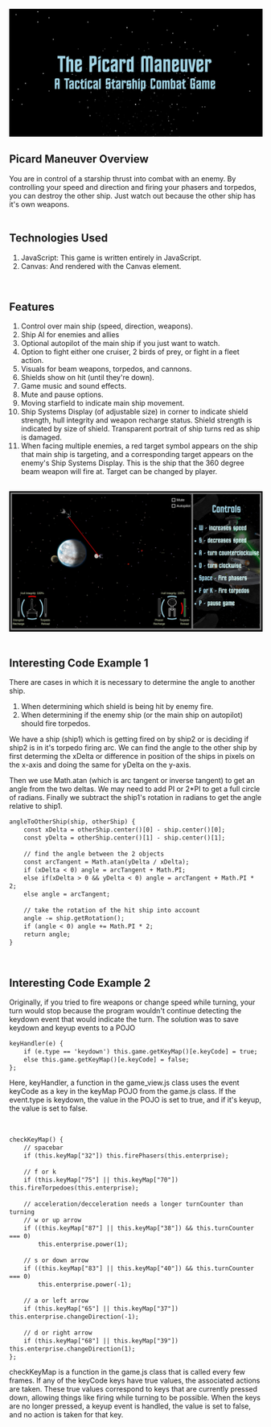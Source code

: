 <a href="https://shoemker.github.io/picard_maneuver/"><img src="./images/screenshots/Screenshot1.jpg"></a>

<h2>Picard Maneuver Overview</h2>
You are in control of a starship thrust into combat with an enemy. By controlling your speed and direction and firing your phasers and torpedos, you can destroy the other ship. Just watch out because the other ship has it's own weapons.
<br><br>
<h2>Technologies Used</h2>
<ol>
	<li>JavaScript: This game is written entirely in JavaScript.</li>
	<li>Canvas: And rendered with the Canvas element.</li>
</ol>
<br>
<h2>Features</h2>
<ol>
	<li>Control over main ship (speed, direction, weapons).</li>
	<li>Ship AI for enemies and allies</li>
	<li>Optional autopilot of the main ship if you just want to watch.</li>
	<li>Option to fight either one cruiser, 2 birds of prey, or fight in a fleet action.</li>
	<li>Visuals for beam weapons, torpedos, and cannons.</li>
	<li>Shields show on hit (until they're down).</li>
	<li>Game music and sound effects.</li>
	<li>Mute and pause options.</li>
	<li>Moving starfield to indicate main ship movement.</li>
	<li>Ship Systems Display (of adjustable size) in corner to indicate shield strength, hull integrity and weapon recharge status. Shield strength is indicated by size of shield. Transparent portrait of ship turns red as ship is damaged.</li>
	<li>When facing multiple enemies, a red target symbol appears on the ship that main ship is targeting, and a corresponding target appears on the enemy's Ship Systems Display. This is the ship that the 360 degree beam weapon will fire at. Target can be changed by player.</li>
</ol>
<br>
<a href="https://shoemker.github.io/picard_maneuver/"><img src="./images/screenshots/pm_Screenshot.jpg"></a>
<br>
<br>
<h2>Interesting Code Example 1</h2>
<p>There are cases in which it is necessary to determine the angle to another ship. </p>
<ol>
	<li>When determining which shield is being hit by enemy fire.</li>
	<li>When determining if the enemy ship (or the main ship on autopilot) should fire torpedos.</li>
</ol>
<p>We have a ship (ship1) which is getting fired on by ship2 or is deciding if ship2 is in it's torpedo firing arc. We can find the angle to the other ship by first determing the xDelta or difference in position of the ships in pixels on the x-axis and doing the same for yDelta on the y-axis. </p>
<p>Then we use Math.atan (which is arc tangent or inverse tangent) to get an angle from the two deltas. We may need to add PI or 2*PI to get a full circle of radians. Finally we subtract the ship1's rotation in radians to get the angle relative to ship1.</p>

```
angleToOtherShip(ship, otherShip) {
	const xDelta = otherShip.center()[0] - ship.center()[0];
	const yDelta = otherShip.center()[1] - ship.center()[1];

	// find the angle between the 2 objects
	const arcTangent = Math.atan(yDelta / xDelta);
	if (xDelta < 0) angle = arcTangent + Math.PI;
	else if(xDelta > 0 && yDelta < 0) angle = arcTangent + Math.PI * 2;
	else angle = arcTangent;

	// take the rotation of the hit ship into account
	angle -= ship.getRotation();
	if (angle < 0) angle += Math.PI * 2;
	return angle;
}

```
<br>
<h2>Interesting Code Example 2</h2>
<p>Originally, if you tried to fire weapons or change speed while turning, your turn would stop because the program wouldn't
continue detecting the keydown event that would indicate the turn. The solution was to save keydown and keyup events
to a POJO</p>

```
keyHandler(e) {
	if (e.type == 'keydown') this.game.getKeyMap()[e.keyCode] = true;
	else this.game.getKeyMap()[e.keyCode] = false;	
};
```

<p>Here, keyHandler, a function in the game_view.js class uses the event keyCode as a key in the keyMap POJO from the game.js
class. If the event.type is keydown, the value in the POJO is set to true, and if it's keyup, the value is set to false.</p>
<br>

```
checkKeyMap() {
	// spacebar
	if (this.keyMap["32"]) this.firePhasers(this.enterprise); 

	// f or k
	if (this.keyMap["75"] || this.keyMap["70"]) this.fireTorpedoes(this.enterprise);

	// acceleration/decceleration needs a longer turnCounter than turning
	// w or up arrow
	if ((this.keyMap["87"] || this.keyMap["38"]) && this.turnCounter === 0)
		this.enterprise.power(1);

	// s or down arrow
	if ((this.keyMap["83"] || this.keyMap["40"]) && this.turnCounter === 0)
		this.enterprise.power(-1);
	
	// a or left arrow
	if (this.keyMap["65"] || this.keyMap["37"]) this.enterprise.changeDirection(-1);

	// d or right arrow
	if (this.keyMap["68"] || this.keyMap["39"]) this.enterprise.changeDirection(1);
};
```
<p>checkKeyMap is a function in the game.js class that is called every few frames. If any of the keyCode keys
have true values, the associated actions are taken. These true values correspond to keys that are 
currently pressed down, allowing things like firing while turning to be possible. When the keys are
no longer pressed, a keyup event is handled, the value is set to false, and no action is taken for that key. </p>